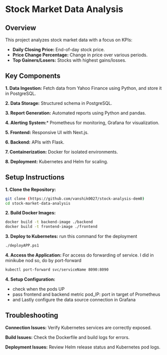 # Stock Market Data Analysis
## Overview
This project analyzes stock market data with a focus on KPIs:

* **Daily Closing Price:** End-of-day stock price.
* **Price Change Percentage:** Change in price over various periods.
* **Top Gainers/Losers:** Stocks with highest gains/losses.

## Key Components
**1. Data Ingestion:** Fetch data from Yahoo Finance using Python, and store it in PostgreSQL.

**2. Data Storage:** Structured schema in PostgreSQL.

**3. Report Generation:** Automated reports using Python and pandas.

**4. Alerting System:*** Prometheus for monitoring, Grafana for visualization.

**5. Frontend:** Responsive UI with Next.js.

**6. Backend:** APIs with Flask.

**7. Containerization:** Docker for isolated environments.

**8. Deployment:** Kubernetes and Helm for scaling.

## Setup Instructions
**1. Clone the Repository:**
```bash
git clone (https://github.com/vanshik0027/stock-analysis-dem0)
cd stock-market-data-analysis
```
**2. Build Docker Images:**
```bash
docker build -t backend-image ./backend
docker build -t frontend-image ./frontend
```

**3. Deploy to Kubernetes:**
run this command for the deployment 
```bash
./deployAPP.ps1
```
**4. Access the Application:**
For access do forwarding of service. I did in minikube nod so, do by port-forward
```bash
kubectl port-forward svc/serviceName 8090:8090
```
**4. Setup Configuration:**
* check when the pods UP
* pass frontend and backend metric pod_IP: port in target of Prometheus  
* and Lastly configure the data source connection in  Grafana

## Troubleshooting
**Connection Issues:** Verify Kubernetes services are correctly exposed.

**Build Issues:** Check the Dockerfile and build logs for errors.

**Deployment Issues:** Review Helm release status and Kubernetes pod logs.
  





